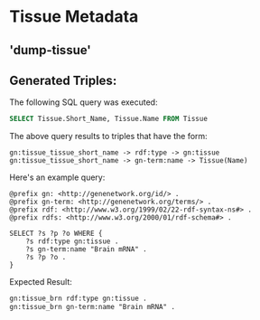 # Tissue Metadata
## 'dump-tissue'


## Generated Triples:

The following SQL query was executed:

```sql
SELECT Tissue.Short_Name, Tissue.Name FROM Tissue
```

The above query results to triples that have the form:

```text
gn:tissue_tissue_short_name -> rdf:type -> gn:tissue 
gn:tissue_tissue_short_name -> gn-term:name -> Tissue(Name) 
```
Here's an example query:

```sparql
@prefix gn: <http://genenetwork.org/id/> .
@prefix gn-term: <http://genenetwork.org/terms/> .
@prefix rdf: <http://www.w3.org/1999/02/22-rdf-syntax-ns#> .
@prefix rdfs: <http://www.w3.org/2000/01/rdf-schema#> .

SELECT ?s ?p ?o WHERE { 
    ?s rdf:type gn:tissue .
    ?s gn-term:name "Brain mRNA" .
    ?s ?p ?o .
}
```

Expected Result:

```rdf
gn:tissue_brn rdf:type gn:tissue .
gn:tissue_brn gn-term:name "Brain mRNA" .
```

